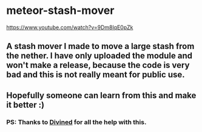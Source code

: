 # meteor-stash-mover
https://www.youtube.com/watch?v=9Dm8lqE0pZk
## A stash mover I made to move a large stash from the nether. I have only uploaded the module and won't make a release, because the code is very bad and this is not really meant for public use.
## Hopefully someone can learn from this and make it better :)

### PS: Thanks to [Divined](https://github.com/cmg-divined) for all the help with this.
